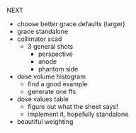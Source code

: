 NEXT

- choose better grace defaults (larger)
- grace standalone
- collimator scad
	- 3 general shots
		- perspective
		- anode
		- phantom side
- dose volume histogram
	- find a good example
	- generate one ffs
- dose values table
	- figure out what the sheet says!
	- implement it, hopefully standalone
- beautiful weighting
